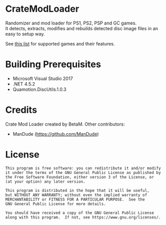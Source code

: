 # CrateModLoader
Randomizer and mod loader for PS1, PS2, PSP and GC games.  
It detects, extracts, modifies and rebuilds detected disc image files in an easy to setup way.  

See [this list](../blob/master/GAMES) for supported games and their features.

# Building Prerequisites

- Microsoft Visual Studio 2017
- .NET 4.5.2
- Quamotion.DiscUtils.1.0.3

# Credits

Crate Mod Loader created by BetaM.
Other contributors:
- ManDude (https://github.com/ManDude)

# License

    This program is free software: you can redistribute it and/or modify
    it under the terms of the GNU General Public License as published by
    the Free Software Foundation, either version 3 of the License, or
    (at your option) any later version.

    This program is distributed in the hope that it will be useful,
    but WITHOUT ANY WARRANTY; without even the implied warranty of
    MERCHANTABILITY or FITNESS FOR A PARTICULAR PURPOSE.  See the
    GNU General Public License for more details.

    You should have received a copy of the GNU General Public License
    along with this program.  If not, see https://www.gnu.org/licenses/.
